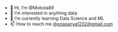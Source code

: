 - 👋 Hi, I’m @Mobola89
- 👀 I’m interested in anything data
- 🌱 I’m currently learning Data Science and ML
- 📫 How to reach me @onasanya1232@gmail.com


<!---
Mobola89/Mobola89 is a ✨ special ✨ repository because its `README.md` (this file) appears on your GitHub profile.
You can click the Preview link to take a look at your changes.
--->
